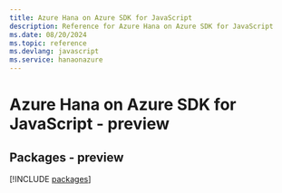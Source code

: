 ```yaml
---
title: Azure Hana on Azure SDK for JavaScript
description: Reference for Azure Hana on Azure SDK for JavaScript
ms.date: 08/20/2024
ms.topic: reference
ms.devlang: javascript
ms.service: hanaonazure
---
```

# Azure Hana on Azure SDK for JavaScript - preview
## Packages - preview
[!INCLUDE [packages](hana-on-azure-index.md)]